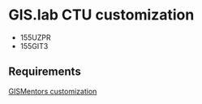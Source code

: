 # GIS.lab CTU customization

* 155UZPR
* 155GIT3

## Requirements

[GISMentors customization](https://github.com/GISMentors/gislab-customization)
